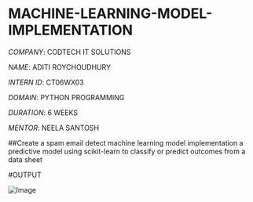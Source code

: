 # MACHINE-LEARNING-MODEL-IMPLEMENTATION

*COMPANY*: CODTECH IT SOLUTIONS

*NAME*: ADITI ROYCHOUDHURY

*INTERN ID*: CT06WX03

*DOMAIN*: PYTHON PROGRAMMING

*DURATION*: 6 WEEKS

*MENTOR*: NEELA SANTOSH


##Create a spam email detect machine learning model implementation a predictive model using scikit-learn to classify or predict outcomes from  a data sheet

#OUTPUT


![Image](https://github.com/user-attachments/assets/d439ae75-2f71-44dc-b61e-9bb4de521c84)
